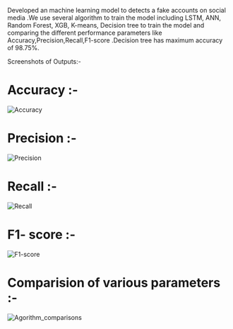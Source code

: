 Developed an machine learning model to detects a fake accounts on social media .We use several algorithm to train the model including LSTM, ANN, Random Forest, XGB, K-means, Decision tree to train the model and comparing the different performance parameters like Accuracy,Precision,Recall,F1-score .Decision tree has maximum accuracy of 98.75%.


Screenshots of Outputs:- 

# Accuracy :-


![Accuracy](https://github.com/chaitanyakulkarni2k2/Fake-account-detection-on-social-media/assets/108442884/8757c7bd-f5de-4aad-a1a8-6bb2a607a397)



# Precision :-


![Precision](https://github.com/chaitanyakulkarni2k2/Fake-account-detection-on-social-media/assets/108442884/95a855ee-7f5e-45ec-8831-4636b0ff1058)


# Recall :-


![Recall](https://github.com/chaitanyakulkarni2k2/Fake-account-detection-on-social-media/assets/108442884/32120eeb-1cf1-4f79-a4c2-e32cd49d9a37)


# F1- score :-


![F1-score](https://github.com/chaitanyakulkarni2k2/Fake-account-detection-on-social-media/assets/108442884/3dcb3683-11cd-4798-8cb4-e320a291f0f1)



# Comparision of various parameters :- 
![Agorithm_comparisons](https://github.com/chaitanyakulkarni2k2/Fake-account-detection-on-social-media/assets/108442884/da54de3a-288e-4fc6-ab57-067274b8971a)



